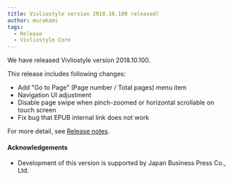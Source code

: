 ```yaml
---
title: Vivliostyle version 2018.10.100 released!
author: murakami
tags:
  - Release
  - Vivliostyle Core
---
```


We have released Vivliostyle version 2018.10.100.

This release includes following changes:

- Add "Go to Page" (Page number / Total pages) menu item
- Navigation UI adjustment
- Disable page swipe when pinch-zoomed or horizontal scrollable on touch screen
- Fix bug that EPUB internal link does not work

For more detail, see [Release notes](https://github.com/vivliostyle/vivliostyle.js/releases).

#### Acknowledgements

- Development of this version is supported by Japan Business Press Co., Ltd.
